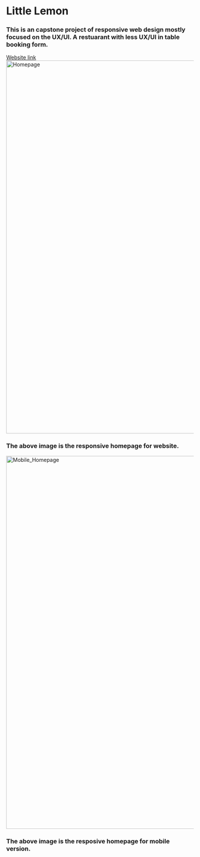 # Little Lemon
### This is an capstone project of responsive web design mostly focused on the UX/UI. A restuarant with less UX/UI in table booking form.
<a href="https://maddymani.github.io/Web-practice.gethub.io/">Website link</a><br>
<img src ="https://github.com/MaddYManI/Web-practice/blob/main/localhost_3000_%20(1).png" alt = "Homepage" height= "1000px">

### The above image is the responsive homepage for website.

<img src="https://github.com/MaddYManI/Web-practice/blob/main/Mobile_homepage.png" alt="Mobile_Homepage" height= "1000px">

### The above image is the resposive homepage for mobile version.
